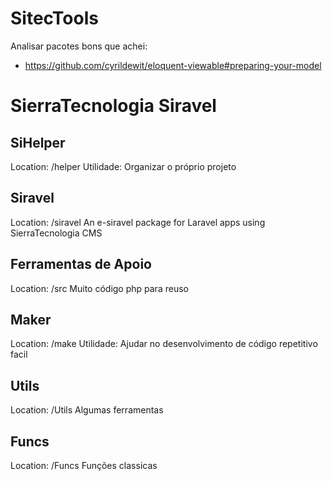 SitecTools
================================


Analisar pacotes bons que achei:
- https://github.com/cyrildewit/eloquent-viewable#preparing-your-model






# SierraTecnologia Siravel

## SiHelper

Location: /helper
Utilidade: Organizar o próprio projeto

## Siravel

Location: /siravel
An e-siravel package for Laravel apps using SierraTecnologia CMS

## Ferramentas de Apoio

Location: /src
Muito código php para reuso

## Maker

Location: /make
Utilidade: Ajudar no desenvolvimento de código repetitivo facil


## Utils

Location: /Utils
Algumas ferramentas

## Funcs

Location: /Funcs
Funções classicas